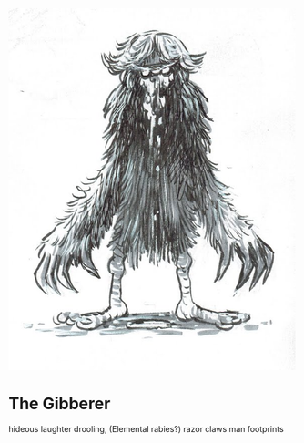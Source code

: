 
![The Gibberer](\images\gibberer.jpg)

# The Gibberer
hideous laughter
drooling, (Elemental rabies?)
razor claws
man footprints